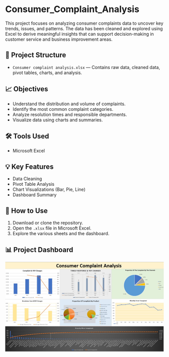 # Consumer_Complaint_Analysis


This project focuses on analyzing consumer complaints data to uncover key trends, issues, and patterns. The data has been cleaned and explored using Excel to derive meaningful insights that can support decision-making in customer service and business improvement areas.

## 📂 Project Structure

- `Consumer complaint analysis.xlsx` — Contains raw data, cleaned data, pivot tables, charts, and analysis.

## 📈 Objectives

- Understand the distribution and volume of complaints.
- Identify the most common complaint categories.
- Analyze resolution times and responsible departments.
- Visualize data using charts and summaries.

## 🛠️ Tools Used

- Microsoft Excel

## 💡 Key Features

- Data Cleaning
- Pivot Table Analysis
- Chart Visualizations (Bar, Pie, Line)
- Dashboard Summary

## 📝 How to Use

1. Download or clone the repository.
2. Open the `.xlsx` file in Microsoft Excel.
3. Explore the various sheets and the dashboard.

## 📊 Project Dashboard

![Consumer Complaint Dashboard](dashboard.jpg)






